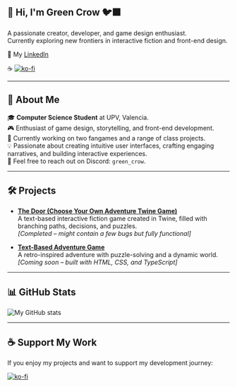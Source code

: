 ## 👋 Hi, I'm Green Crow 🐦‍⬛

A passionate creator, developer, and game design enthusiast.  
Currently exploring new frontiers in interactive fiction and front-end design.  

💼 My [LinkedIn](https://www.linkedin.com/in/áfrica-muñoz-fernández-144248354)  

☕ [![ko-fi](https://ko-fi.com/img/githubbutton_sm.svg)](https://ko-fi.com/M4M71CNT9W)  

---

## 🌟 About Me

🎓 **Computer Science Student** at UPV, Valencia.  
🎮 Enthusiast of game design, storytelling, and front-end development.  
🧪 Currently working on two fangames and a range of class projects.  
💡 Passionate about creating intuitive user interfaces, crafting engaging narratives, and building interactive experiences.  
💬 Feel free to reach out on Discord: `green_crow`.  

---

## 🛠️ Projects

- **[The Door (Choose Your Own Adventure Twine Game)](https://github.com/green-cr0w/The-door/)**  
  A text-based interactive fiction game created in Twine, filled with branching paths, decisions, and puzzles.  
  _[Completed – might contain a few bugs but fully functional]_  

- **[Text-Based Adventure Game](https://github.com/green-cr0w/httyd-text-game)**  
  A retro-inspired adventure with puzzle-solving and a dynamic world.  
  _[Coming soon – built with HTML, CSS, and TypeScript]_  

---

## 📊 GitHub Stats  

![My GitHub stats](https://github-readme-stats-git-masterrstaa-rickstaa.vercel.app/api?username=green-cr0w&show_icons=true&theme=aura&count_private=true&hide_rank=false)

---

## ☕ Support My Work

If you enjoy my projects and want to support my development journey:  

[![ko-fi](https://ko-fi.com/img/githubbutton_sm.svg)](https://ko-fi.com/M4M71CNT9W)
